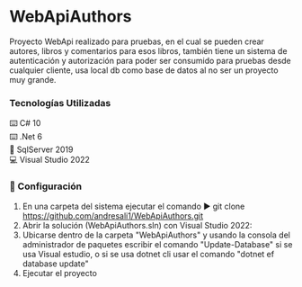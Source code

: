 # WebApiAuthors
Proyecto WebApi realizado para pruebas, en el cual se pueden crear autores, libros y comentarios para esos libros, también tiene un sistema de autenticación y autorización para poder ser consumido para pruebas desde cualquier cliente, usa local db como base de datos al no ser un proyecto muy grande.

### Tecnologías Utilizadas
:keyboard: C# 10  
:keyboard: .Net 6  
:minidisc: SqlServer 2019  
:computer: Visual Studio 2022  

### :open_book: Configuración  
1. En una carpeta del sistema ejecutar el comando :arrow_forward: git clone https://github.com/andresali1/WebApiAuthors.git
2. Abrir la solución (WebApiAuthors.sln) con Visual Studio 2022:
3. Ubicarse dentro de la carpeta "WebApiAuthors" y usando la consola del administrador de paquetes escribir el comando "Update-Database" si se usa Visual estudio, o si se usa dotnet cli usar el comando "dotnet ef database update"
6.  Ejecutar el proyecto

